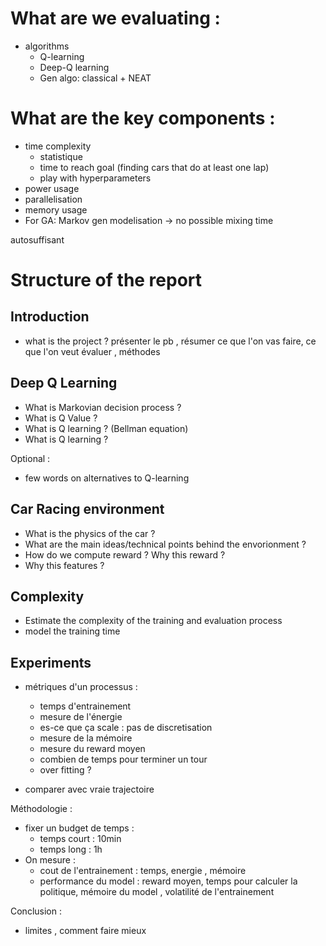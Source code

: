 # What are we evaluating : 
- algorithms 
    - Q-learning
    - Deep-Q learning
    - Gen algo: classical + NEAT

# What are the key components :
- time complexity
    - statistique
    - time to reach goal (finding cars that do at least one lap)
    - play with hyperparameters
- power usage 
- parallelisation 
- memory usage
- For GA: Markov gen modelisation -> no possible mixing time


autosuffisant 


# Structure of the report 

## Introduction 
- what is the project ?
présenter le pb , résumer ce que l'on vas faire, ce que l'on veut évaluer , méthodes

## Deep Q Learning 
- What is Markovian decision process ?
- What is Q Value ? 
- What is Q learning ? (Bellman equation) 
- What is Q learning ?

Optional :
- few words on alternatives to Q-learning 

## Car Racing environment 
- What is the physics of the car ?
- What are the main ideas/technical points behind the envorionment ?
- How do we compute reward ? Why this reward ?
- Why this features ?

## Complexity
- Estimate the complexity of the training and evaluation process
- model the training time 

## Experiments

- métriques d'un processus :
    - temps d'entrainement 
    - mesure de l'énergie 
    - es-ce que ça scale : pas de discretisation
    - mesure de la mémoire 
    - mesure du reward moyen
    - combien de temps pour terminer un tour 
    - over fitting ?

- comparer avec vraie trajectoire 

Méthodologie :
- fixer un budget de temps :
    - temps court : 10min
    - temps long : 1h
- On mesure : 
    - cout de l'entrainement : temps, energie , mémoire
    - performance du model : reward moyen, temps pour calculer la politique, mémoire du model , volatilité de l'entrainement



Conclusion :
- limites , comment faire mieux 
